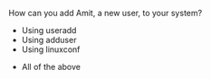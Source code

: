 How can you add Amit, a new user, to your system?
* Using useradd
*	Using adduser
*	Using linuxconf
+ All of the above
